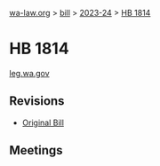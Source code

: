 [wa-law.org](/) > [bill](/bill/) > [2023-24](/bill/2023-24/) > [HB 1814](/bill/2023-24/hb/1814/)

# HB 1814
[leg.wa.gov](https://app.leg.wa.gov/billsummary?BillNumber=1814&Year=2023&Initiative=false)

## Revisions
* [Original Bill](1/)

## Meetings